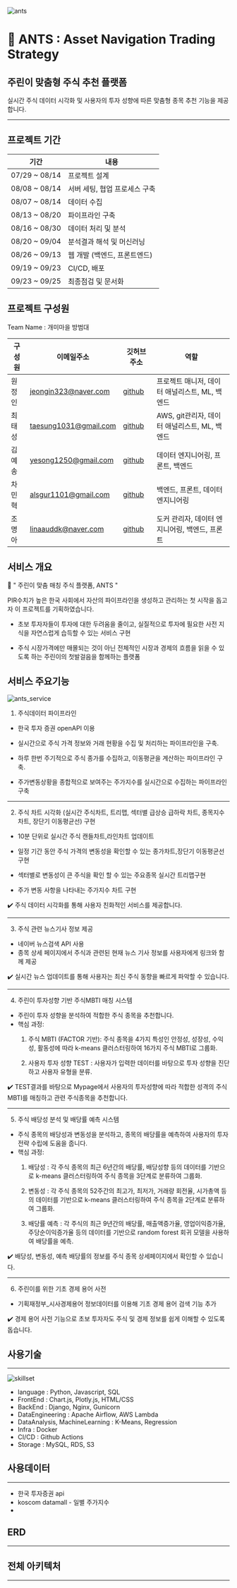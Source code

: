 ![ants](./readme_images/ants.png)
# 🐜 ANTS : Asset Navigation Trading Strategy
## 주린이 맞춤형 주식 추천 플랫폼

실시간 주식 데이터 시각화 및 사용자의 투자 성향에 따른 맞춤형 종목 추천 기능을 제공합니다.


---


## 프로젝트 기간

| 기간 | 내용 |
|-------|-------|
| 07/29 ~ 08/14 | 프로젝트 설계 |
| 08/08 ~ 08/14 | 서버 세팅, 협업 프로세스 구축 |
| 08/07 ~ 08/14 | 데이터 수집 |
| 08/13 ~ 08/20 | 파이프라인 구축 |
| 08/16 ~ 08/30 | 데이터 처리 및 분석 |
| 08/20 ~ 09/04 | 분석결과 해석 및 머신러닝 |
| 08/26 ~ 09/13 | 웹 개발 (백엔드, 프론트엔드) |
| 09/19 ~ 09/23 | CI/CD, 배포 |
| 09/23 ~ 09/25 | 최종점검 및 문서화 |

## 프로젝트 구성원

Team Name : 개미마을 방범대

| 구성원 | 이메일주소 | 깃허브 주소 | 역할 |
|--------|----------|-----------|-------------|
| 원정인 | jeongin323@naver.com | [github](https://github.com/JeonginWon) | 프로젝트 매니저, 데이터 애널리스트, ML, 백엔드 |
| 최태성 | taesung1031@gmail.com | [github](https://github.com/xotjdchl) | AWS, git관리자, 데이터 애널리스트, ML, 백엔드 |
| 김예송 | yesong1250@gmail.com | [github](https://github.com/emfmfjd) | 데이터 엔지니어링, 프론트, 백엔드 |
| 차민혁 | alsgur1101@gmail.com | [github](https://github.com/alsgur1101) | 백엔드, 프론트, 데이터 엔지니어링 |
| 조명아 | linaauddk@naver.com | [github](https://github.com/linaauddk) | 도커 관리자, 데이터 엔지니어링, 백엔드, 프론트 |



## 서비스 개요

💸 " 주린이 맞춤 매칭 주식 플랫폼, ANTS "

PIR수치가 높은 한국 사회에서 자산의 파이프라인을 생성하고 관리하는 첫 시작을 돕고자 이 프로젝트를 기획하였습니다.

- 초보 투자자들이 투자에 대한 두려움을 줄이고, 실질적으로 투자에 필요한 사전 지식을 자연스럽게 습득할 수 있는 서비스 구현

- 주식 시장가격에만 매몰되는 것이 아닌 전체적인 시장과 경제의 흐름을 읽을 수 있도록 하는 주린이의 첫발걸음을 함께하는 플랫폼


## 서비스 주요기능

![ants_service](./readme_images/ants_service.jpg)

1. 주식데이터 파이프라인

- 한국 투자 증권 openAPI 이용

- 실시간으로 주식 가격 정보와 거래 현황을 수집 및 처리하는 파이프라인을 구축.

- 하루 한번 주기적으로 주식 종가를 수집하고, 이동평균을 계산하는 파이프라인 구축.

- 주가변동상황을 종합적으로 보여주는 주가지수를 실시간으로 수집하는 파이프라인 구축  
---------

2. 주식 차트 시각화 (실시간 주식차트, 트리맵, 섹터별 급상승 급하락 차트, 종목지수 차트, 장단기 이동평균선) 구현

- 10분 단위로 실시간 주식 캔들차트,라인차트 업데이트

- 일정 기간 동안 주식 가격의 변동성을 확인할 수 있는 종가차트,장단기 이동평균선 구현

- 섹터별로 변동성이 큰 주식을 확인 할 수 있는 주요종목 실시간 트리맵구현 
- 주가 변동 사항을 나타내는 주가지수 차트 구현

✔️ 주식 데이터 시각화를 통해 사용자 친화적인 서비스를 제공합니다.

---------

3. 주식 관련 뉴스기사 정보 제공

- 네이버 뉴스검색 API 사용
- 종목 상세 페이지에서 주식과 관련된 현재 뉴스 기사 정보를 사용자에게 링크와 함께 제공 

✔️ 실시간 뉴스 업데이트를 통해 사용자는 최신 주식 동향을 빠르게 파악할 수 있습니다.

---

4. 주린이 투자성향 기반 주식MBTI 매칭 시스템 

- 주린이 투자 성향을 분석하여 적합한 주식 종목을 추천합니다. 
- 핵심 과정:
   1) 주식 MBTI (FACTOR 기반): 주식 종목을 4가지 특성인 안정성, 성장성, 수익성, 활동성에 따라 k-means 클러스터링하여 16가지 주식 MBTI로 그룹화.

   2) 사용자 투자 성향 TEST : 사용자가 입력한 데이터를 바탕으로 투자 성향을 진단하고 사용자 유형을 분류.

✔️ TEST결과를 바탕으로 Mypage에서 사용자의 투자성향에 따라 적합한 성격의 주식MBTI를 매칭하고 관련 주식종목을 추천합니다.

---
5. 주식 배당성 분석 및 배당률 예측 시스템
   
- 주식 종목의 배당성과 변동성을 분석하고, 종목의 배당률을 예측하여 사용자의 투자 전략 수립에 도움을 줍니다.
- 핵심 과정:
  1) 배당성 : 각 주식 종목의 최근 6년간의 배당률, 배당성향 등의 데이터를 기반으로 k-means 클러스터링하여 주식 종목을 3단계로 분류하여 그룹화.

  2) 변동성 : 각 주식 종목의 52주간의 최고가, 최저가, 거래량 회전율, 시가총액 등의 데이터를 기반으로 k-means 클러스터링하여 주식 종목을 2단계로 분류하여 그룹화.

  3) 배당률 예측 : 각 주식의 최근 9년간의 배당률, 매출액증가율, 영업이익증가율, 주당순이익증가율 등의 데이터를 기반으로 random forest 회귀 모델을 사용하여 배당률을 예측.

✔️ 배당성, 변동성, 예측 배당률의 정보를 주식 종목 상세페이지에서 확인할 수 있습니다.

----
6. 주린이를 위한 기초 경제 용어 사전
- 기획재정부_시사경제용어 정보데이터를 이용해 기초 경제 용어 검색 기능 추가

✔️ 경제 용어 사전 기능으로 초보 투자자도 주식 및 경제 정보를 쉽게 이해할 수 있도록 돕습니다.



## 사용기술
---
![skillset](./readme_images/ants_skillset.jpg)

- language : Python, Javascript, SQL
- FrontEnd : Chart.js, Plotly.js, HTML/CSS
- BackEnd : Django, Nginx, Gunicorn
- DataEngineering : Apache Airflow, AWS Lambda
- DataAnalysis, MachineLearning : K-Means, Regression
- Infra : Docker
- CI/CD : Github Actions
- Storage : MySQL, RDS, S3


## 사용데이터
---
- 한국 투자증권 api
- koscom datamall - 일별 주가지수 
-


## ERD
---


## 전체 아키텍처
---









